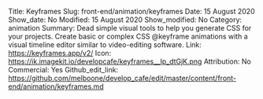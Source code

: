 Title: Keyframes
Slug: front-end/animation/keyframes
Date: 15 August 2020
Show_date: No
Modified: 15 August 2020
Show_modified: No
Category: animation
Summary: Dead simple visual tools to help you generate CSS for your projects. Create basic or complex CSS @keyframe animations with a visual timeline editor similar to video-editing software. 
Link: https://keyframes.app/v2/
Icon: https://ik.imagekit.io/developcafe/keyframes__Ip_dtGjK.png
Attribution: No
Commercial: Yes
Github_edit_link: https://github.com/melboone/develop_cafe/edit/master/content/front-end/animation/keyframes.md